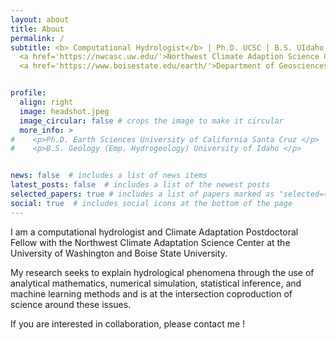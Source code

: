 ```yaml
---
layout: about
title: About
permalink: /
subtitle: <b> Computational Hydrologist</b> | Ph.D. UCSC | B.S. UIdaho <br>
  <a href='https://nwcasc.uw.edu/'>Northwest Climate Adaption Science Center, University of Washington</a><br>
  <a href='https://www.boisestate.edu/earth/'>Department of Geosciences, Boise State University</a>


profile:
  align: right
  image: headshot.jpeg
  image_circular: false # crops the image to make it circular
  more_info: >
#    <p>Ph.D. Earth Sciences University of California Santa Cruz </p>
#    <p>B.S. Geology (Emp. Hydrogeology) University of Idaho </p>


news: false  # includes a list of news items
latest_posts: false  # includes a list of the newest posts
selected_papers: true # includes a list of papers marked as "selected={true}"
social: true  # includes social icons at the bottom of the page
---
```



I am a computational hydrologist and Climate Adaptation Postdoctoral Fellow with the
Northwest Climate Adaptation Science Center at the University of Washington and Boise State University.

My research seeks to explain hydrological phenomena through the use of analytical mathematics, numerical simulation, statistical inference, and machine learning methods and is at the intersection coproduction of science around these issues.

If you are interested in collaboration, please contact me !
